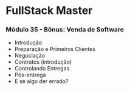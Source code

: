 # FullStack Master

### Módulo 35 - Bônus: Venda de Software
- Introdução
- Preparação e Primeiros Clientes
- Negociação
- Contratos (introdução)
- Controlando Entregas
- Pós-entrega
- E se algo der errado?